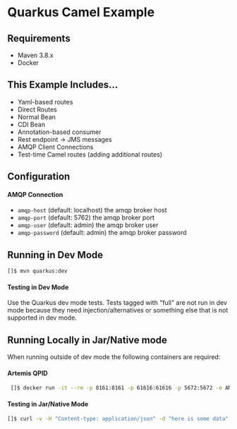 # Quarkus Camel Example

## Requirements
- Maven 3.8.x
- Docker

## This Example Includes...
- Yaml-based routes
- Direct Routes
- Normal Bean
- CDI Bean
- Annotation-based consumer
- Rest endpoint -> JMS messages
- AMQP Client Connections
- Test-time Camel routes (adding additional routes)

## Configuration

#### AMQP Connection
- `amqp-host` (default: localhost) the amqp broker host
- `amqp-port` (default: 5762) the amqp broker port
- `amqp-user` (default: admin) the amqp broker user
- `amqp-password` (default: admin) the amqp broker password

## Running in Dev Mode
```bash
[]$ mvn quarkus:dev
```

#### Testing in Dev Mode
Use the Quarkus dev mode tests. Tests tagged with "full" are not run in dev mode because they
need injection/alternatives or something else that is not supported in dev mode.

## Running Locally in Jar/Native mode
When running outside of dev mode the following containers are required:
#### Artemis QPID
```bash
 []$ docker run -it --rm -p 8161:8161 -p 61616:61616 -p 5672:5672 -e AMQ_USER=admin -e AMQ_PASSWORD=admin quay.io/artemiscloud/activemq-artemis-broker:0.1.2
```
#### Testing in Jar/Native Mode
```bash
[]$ curl -v -H "Content-type: application/json" -d "here is some data" -X POST http://localhost:8080/submission 
```